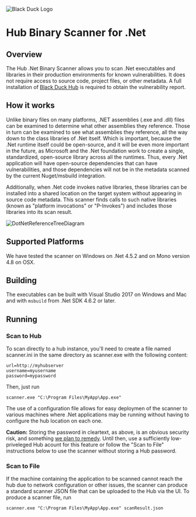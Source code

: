 ![Black Duck Logo](https://cloud.githubusercontent.com/assets/7320197/24118398/06a04b52-0d84-11e7-81ce-9e79adb2532f.png)
# Hub Binary Scanner for .Net
## Overview
The Hub .Net Binary Scanner allows you to scan .Net executables and libraries in their production environments for known vulnerabilities. It does not require access to source code, project files, or other metadata. A full installation of [Black Duck Hub](https://www.blackducksoftware.com/products/hub) is required to obtain the vulnerability report.

## How it works
Unlike binary files on many platforms, .NET assemblies (.exe and .dll) files can be examined to determine what other assemblies they reference. Those in turn can be examined to see what assemblies they reference, all the way down to the class libraries of .Net itself. Which is important, because the .Net runtime itself could be open-source, and it will be even more important in the future, as Microsoft and the .Net foundation work to create a single, standardized, open-source library across all the runtimes. Thus, every .Net application will have open-source dependencies that can have vulnerabilities, and those dependencies will not be in the metadata scanned by the current Nuget/msbuild integration.
 
Additionally, when .Net code invokes native libraries, these libraries can be installed into a shared location on the target system without appearing in source code metadata. This scanner finds calls to such native libraries (known as "platform invocations" or "P-Invokes") and includes those libraries into its scan result.

![DotNetReferenceTreeDiagram](https://cloud.githubusercontent.com/assets/7320197/24118422/19b15d3a-0d84-11e7-8722-763218959b64.jpg)

## Supported Platforms
We have tested the scanner on Windows on .Net 4.5.2 and on Mono version 4.8 on OSX.

## Building
The executables can be built with Visual Studio 2017 on Windows and Mac and with `msbuild` from .Net SDK 4.6.2 or later.

## Running
### Scan to Hub
To scan directly to a hub instance, you'll need to create a file named scanner.ini in the same directory as scanner.exe with the following content:
```
url=http://myhubserver
username=myusername
password=mypassword
```

Then, just run 
```
scanner.exe "C:\Program Files\MyApp\App.exe"
```

The use of a configuration file allows for easy deploymen of the scanner to various machines where .Net applications may be running without having to configure the hub location on each one.

__Caution:__ Storing the password in cleartext, as above, is an obvious security risk, and something [we plan to remedy](https://github.com/blackducksoftware/hub-dotnet-binary-scan/issues/2). Until then, use a sufficiently low-priveleged Hub acount for this feature or follow the "Scan to File" instructions below to use the scanner without storing a Hub password. 

### Scan to File
If the machine containing the application to be scanned cannot reach the hub due to network configuration or other issues, the scanner can produce a standard scanner JSON file that can be uploaded to the Hub via the UI. To produce a scanner file, run
```
scanner.exe "C:\Program Files\MyApp\App.exe" scanResult.json
```


